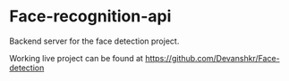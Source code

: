 # Face-recognition-api
Backend server for the face detection project.

Working live project can be found at https://github.com/Devanshkr/Face-detection

